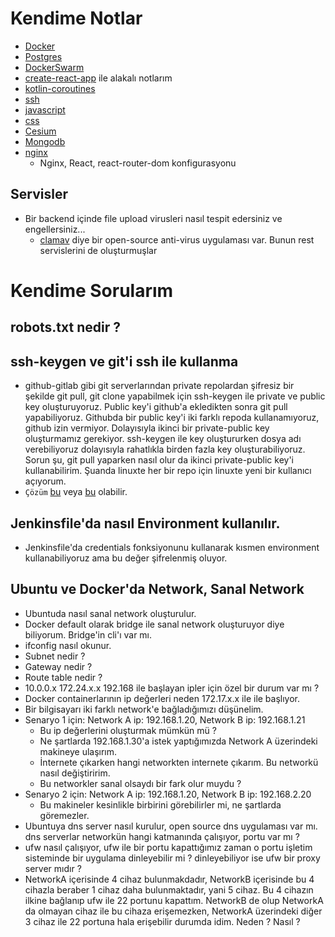 # Kendime Notlar
- [Docker](./docker/Docker.md)
- [Postgres](./postgres/README.md)
- [DockerSwarm](./docker/DockerSwarm.md)
- [create-react-app](./create-react-app.md) ile alakalı notlarım
- [kotlin-coroutines](./kotlin-coroutines.md)
- [ssh](./ssh.md)
- [javascript](./javascript.md)
- [css](./css/README.md)
- [Cesium](./Cesium.md)
- [Mongodb](./mongodb/README.md)
- [nginx](./nginx.md)
    - Nginx, React, react-router-dom konfigurasyonu

## Servisler
- Bir backend içinde file upload virusleri nasıl tespit edersiniz ve engellersiniz...
    - [clamav](https://www.clamav.net/) diye bir open-source anti-virus uygulaması var. Bunun rest servislerini de oluşturmuşlar

# Kendime Sorularım
## robots.txt nedir ?

## ssh-keygen ve git'i ssh ile kullanma
- github-gitlab gibi git serverlarından private repolardan şifresiz bir şekilde git pull, git clone yapabilmek için ssh-keygen ile private ve public key oluşturuyoruz. Public key'i github'a ekledikten sonra git pull yapabiliyoruz. Githubda bir public key'i iki farklı repoda kullanamıyoruz, github izin vermiyor. Dolayısıyla ikinci bir private-public key oluşturmamız gerekiyor. ssh-keygen ile key oluştururken dosya adı verebiliyoruz dolayısıyla rahatlıkla birden fazla key oluşturabiliyoruz.
Sorun şu, git pull yaparken nasıl olur da ikinci private-public key'i kullanabilirim. Şuanda linuxte her bir repo için linuxte yeni bir kullanıcı açıyorum.
- `Çözüm` [bu](https://ma.ttias.be/specify-a-specific-ssh-private-key-for-git-pull-git-clone/) veya [bu](https://stackoverflow.com/a/4565746/7975831)  olabilir.

## Jenkinsfile'da nasıl Environment kullanılır.
- Jenkinsfile'da credentials fonksiyonunu kullanarak kısmen environment kullanabiliyoruz ama bu değer şifrelenmiş oluyor.


## Ubuntu ve Docker'da Network, Sanal Network
- Ubuntuda nasıl sanal network oluşturulur.
- Docker default olarak bridge ile sanal network oluşturuyor diye biliyorum. Bridge'in cli'ı var mı.
- ifconfig nasıl okunur.
- Subnet nedir ?
- Gateway nedir ?
- Route table nedir ?
- 10.0.0.x 172.24.x.x 192.168 ile başlayan ipler için özel bir durum var mı ?
- Docker containerlarının ip değerleri neden 172.17.x.x ile ile başlıyor.
- Bir bilgisayarı iki farklı network'e bağladığımızı düşünelim.
- Senaryo 1 için: Network A ip: 192.168.1.20, Network B ip: 192.168.1.21
    - Bu ip değerlerini oluşturmak mümkün mü ?
    - Ne şartlarda 192.168.1.30'a istek yaptığımızda Network A üzerindeki makineye ulaşırım.
    - İnternete çıkarken hangi networkten internete çıkarım. Bu networkü nasıl değiştiririm.
    - Bu networkler sanal olsaydı bir fark olur muydu ? 
- Senaryo 2 için: Network A ip: 192.168.1.20, Network B ip: 192.168.2.20
    - Bu makineler kesinlikle birbirini görebilirler mi, ne şartlarda göremezler.
- Ubuntuya dns server nasıl kurulur, open source dns uygulaması var mı. dns serverlar networkün hangi katmanında çalışıyor, portu var mı ?
- ufw nasıl çalışıyor, ufw ile bir portu kapattığımız zaman o portu işletim sisteminde bir uygulama dinleyebilir mi ? dinleyebiliyor ise ufw bir proxy server mıdır ?
- NetworkA içerisinde 4 cihaz bulunmakdadır, NetworkB içerisinde bu 4 cihazla beraber 1 cihaz daha bulunmaktadır, yani 5 cihaz. Bu 4 cihazın ilkine bağlanıp ufw ile 22 portunu kapattım. NetworkB de olup NetworkA da olmayan cihaz ile bu cihaza erişemezken, NetworkA üzerindeki diğer 3 cihaz ile 22 portuna hala erişebilir durumda idim. Neden ? Nasıl ?
